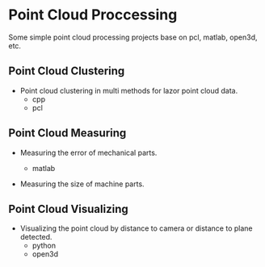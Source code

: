# Point Cloud Proccessing
Some simple point cloud processing projects base on pcl, matlab, open3d, etc.

## Point Cloud Clustering
- Point cloud clustering in multi methods for lazor point cloud data.
  + cpp
  + pcl

## Point Cloud Measuring 
- Measuring the error of mechanical parts.
  + matlab

- Measuring the size of machine parts.

## Point Cloud Visualizing 
- Visualizing the point cloud by distance to camera or distance to plane detected.
  + python
  + open3d